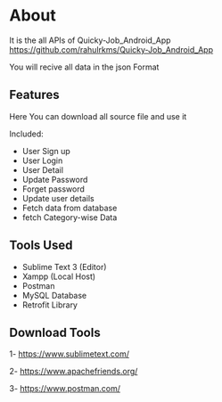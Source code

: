 
# About
It is the all  APIs of Quicky-Job_Android_App https://github.com/rahulrkms/Quicky-Job_Android_App

You will recive all data in the json Format


## Features

Here You can download all source file and use it 

Included:

- User Sign up
- User Login
- User Detail
- Update Password
- Forget password 
- Update user details
- Fetch data from database
- fetch Category-wise Data

## Tools Used
- Sublime Text 3 (Editor)
- Xampp (Local Host)
- Postman 
- MySQL Database
- Retrofit Library




## Download Tools

1- https://www.sublimetext.com/

2- https://www.apachefriends.org/

3- https://www.postman.com/
